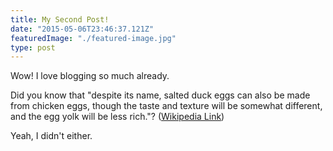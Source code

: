 ```yaml
---
title: My Second Post!
date: "2015-05-06T23:46:37.121Z"
featuredImage: "./featured-image.jpg"
type: post
---
```


Wow! I love blogging so much already.

Did you know that "despite its name, salted duck eggs can also be made from
chicken eggs, though the taste and texture will be somewhat different, and the
egg yolk will be less rich."?
([Wikipedia Link](http://en.wikipedia.org/wiki/Salted_duck_egg))

Yeah, I didn't either.
